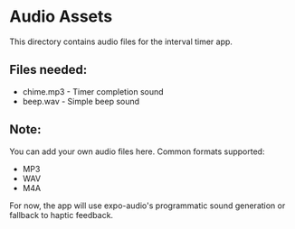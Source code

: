 # Audio Assets

This directory contains audio files for the interval timer app.

## Files needed:
- chime.mp3 - Timer completion sound
- beep.wav - Simple beep sound

## Note:
You can add your own audio files here. Common formats supported:
- MP3
- WAV
- M4A

For now, the app will use expo-audio's programmatic sound generation or fallback to haptic feedback.